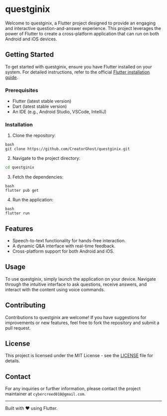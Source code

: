 # questginix

Welcome to questginix, a Flutter project designed to provide an engaging and interactive question-and-answer experience. This project leverages the power of Flutter to create a cross-platform application that can run on both Android and iOS devices.

## Getting Started

To get started with questginix, ensure you have Flutter installed on your system. For detailed instructions, refer to the official [Flutter installation guide](https://flutter.dev/docs/get-started/install).

### Prerequisites

- Flutter (latest stable version)
- Dart (latest stable version)
- An IDE (e.g., Android Studio, VSCode, IntelliJ)

### Installation

1. Clone the repository:
```
bash
git clone https://github.com/CreatorGhost/questginix.git
```

2. Navigate to the project directory:

```bash
cd questginix
```

3. Fetch the dependencies: 
```
bash
flutter pub get
```
4. Run the application:

```
bash
flutter run
```



## Features

- Speech-to-text functionality for hands-free interaction.
- A dynamic Q&A interface with real-time feedback.
- Cross-platform support for both Android and iOS.

## Usage

To use questginix, simply launch the application on your device. Navigate through the intuitive interface to ask questions, receive answers, and interact with the content using voice commands.

## Contributing

Contributions to questginix are welcome! If you have suggestions for improvements or new features, feel free to fork the repository and submit a pull request.

## License

This project is licensed under the MIT License - see the [LICENSE](LICENSE) file for details.


## Contact

For any inquiries or further information, please contact the project maintainer at `cybercreed010@gmail.com`.

---

Built with ❤️ using Flutter.
